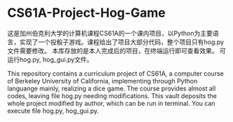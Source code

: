 # CS61A-Project-Hog-Game
这是加州伯克利大学的计算机课程CS61A的一个课内项目，以Python为主要语言，实现了一个投骰子游戏。课程给出了项目大部分代码，整个项目只有hog.py文件需要修改。
本库存放的是本人完成后的项目，在终端运行即可查看效果。
可运行hog.py, hog_gui.py文件。

This repository contains a curriculum project of CS61A, a computer course of Berkeley University of California, implementing through Python languange mainly, realizing a dice game. The course provides almost all codes, leaving file hog.py needing modifications.
This vault deposits the whole project modified by author, which can be run in terminal.
You can execute file hog.py, hog_gui.py.
